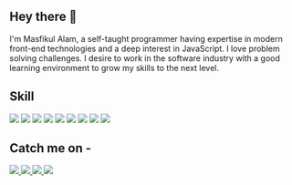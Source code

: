 ## Hey there 👋

I'm Masfikul Alam, a self-taught programmer having expertise in modern front-end technologies and a deep interest in JavaScript. I love problem solving challenges. I desire to work in the software industry with a good learning environment to grow my skills to the next level. 

## Skill
 <div>
  <img src="https://img.shields.io/badge/html%20-orange.svg?&style=for-the-badge"/>
  <img src="https://img.shields.io/badge/css%20-%230085ff.svg?&style=for-the-badge"/>
  <img src="https://img.shields.io/badge/bootstrap%20-%239957d2.svg?&style=for-the-badge"/>
  <img src="https://img.shields.io/badge/scss%20-%23ffa2f2.svg?&style=for-the-badge"/>
  <img src="https://img.shields.io/badge/javascript%20-%23fdff00.svg?&style=for-the-badge"/>
  <img src="https://img.shields.io/badge/react%20-black.svg?&style=for-the-badge"/>
  <img src="https://img.shields.io/badge/node.js%20-%236dc12d.svg?&style=for-the-badge"/>
  <img src="https://img.shields.io/badge/material%20ui%20-%2328ceff.svg?&style=for-the-badge"/>
  <img src="https://img.shields.io/badge/mongodb%20-%2368e563.svg?&style=for-the-badge"/>
</div>

## Catch me on -
<div>
 <a href="https://www.linkedin.com/in/masfik-alam">
  <img src="https://img.shields.io/badge/linkedin%20-blue.svg?&style=for-the-badge"/>
 </a>
 <a href="https://medium.com/@masfikalam">
  <img src="https://img.shields.io/badge/medium%20-black.svg?&style=for-the-badge"/>
 </a>
 <a href="https://masfikul-alam.web.app">
  <img src="https://img.shields.io/badge/website%20-%236cf468.svg?&style=for-the-badge"/>
 </a>
 <a href="https://drive.google.com/file/d/1BG1LrUw7u8n7tms6yt6wR7W4gWnpipId/view">
  <img src="https://img.shields.io/badge/resume%20-%23f46f68.svg?&style=for-the-badge"/>
 </a>
</div>
